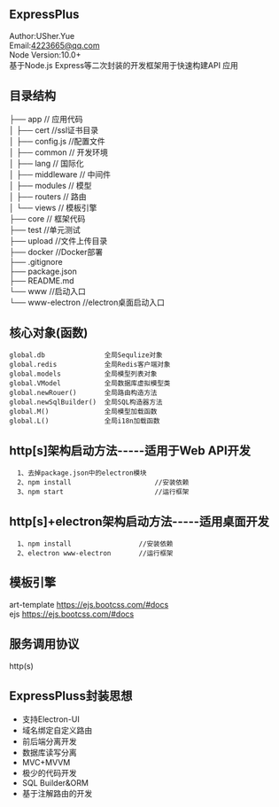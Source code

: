 ## ExpressPlus
Author:USher.Yue  
Email:4223665@qq.com  
Node Version:10.0+  
基于Node.js Express等二次封装的开发框架用于快速构建API 应用

## 目录结构  
├── app                         // 应用代码  
│   ├── cert                    //ssl证书目录  
│   ├── config.js                //配置文件   
│   ├── common                   // 开发环境    
│   ├── lang                      // 国际化  
│   ├── middleware                // 中间件  
│   ├── modules                // 模型  
│   ├── routers               //  路由   
│   └── views                 // 模板引擎    
├── core                      // 框架代码   
├── test                      //单元测试    
├── upload                    //文件上传目录    
├── docker                    //Docker部署    
├── .gitignore            
├── package.json  
├── README.md                    
└── www                     //启动入口  
└── www-electron            //electron桌面启动入口
## 核心对象(函数)  
```
global.db               全局Sequlize对象
global.redis            全局Redis客户端对象
global.models           全局模型列表对象
global.VModel           全局数据库虚拟模型类
global.newRouer()       全局路由构造方法
global.newSqlBuilder()  全局SQL构造器方法
global.M()              全局模型加载函数
global.L()              全局i18n加载函数
``` 

## http[s]架构启动方法-----适用于Web API开发
```  
  1、去掉package.json中的electron模块
  2、npm install                     //安装依赖
  3、npm start                       //运行框架
```
## http[s]+electron架构启动方法-----适用桌面开发
```  
  1、npm install                 //安装依赖
  2、electron www-electron       //运行框架
```

## 模板引擎   
art-template    https://ejs.bootcss.com/#docs  
ejs             https://ejs.bootcss.com/#docs    
  
 
## 服务调用协议     
http(s)  



## ExpressPluss封装思想 
*  支持Electron-UI  
*  域名绑定自定义路由  
*  前后端分离开发  
*  数据库读写分离  
*  MVC+MVVM   
*  极少的代码开发  
*  SQL Builder&ORM  
*  基于注解路由的开发



